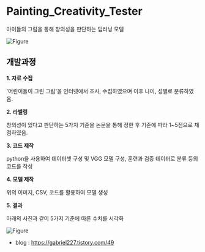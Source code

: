 # Painting_Creativity_Tester

아이들의 그림을 통해 창의성을 판단하는 딥러닝 모델

![Figure](https://github.com/user-attachments/assets/5e4bd3dc-c35f-4414-b129-553da72cc5f0)

개발과정
---
**1. 자료 수집**

'어린이들이 그린 그림'을 인터넷에서 조사, 수집하였으며 이후 나이, 성별로 분류하였음.

**2. 라벨링**

창의성이 있다고 판단하는 5가지 기준을 논문을 통해 정한 후 기준에 따라 1~5점으로 채점하였음.
   
**3. 코드 제작**

python을 사용하여 데이터셋 구성 및 VGG 모델 구성, 훈련과 검증 데이터로 분류 등의 코드를 작성

**4. 모델 제작**

위의 이미지, CSV, 코드를 활용하여 모델 생성

**5. 결과**

아래의 사진과 같이 5가지 기준에 따른 수치를 시각화

![Figure](https://github.com/user-attachments/assets/f6e1aa6c-09be-488e-97ef-85f6705f6a67)

  - blog : https://gabriel227.tistory.com/49
